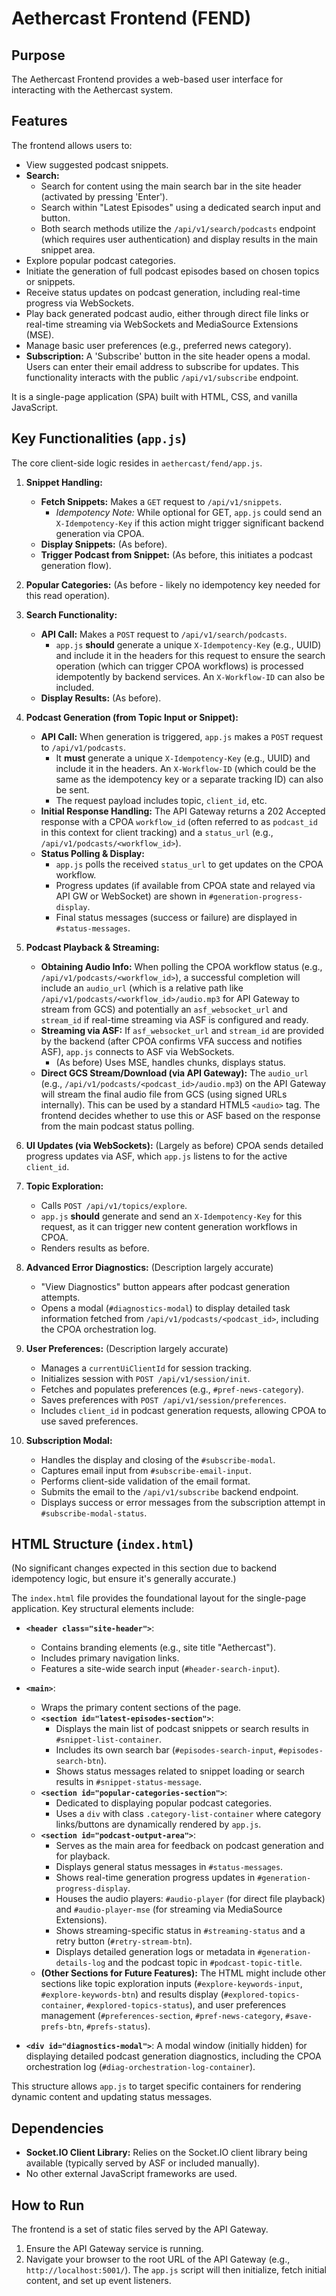 # Aethercast Frontend (FEND)

## Purpose

The Aethercast Frontend provides a web-based user interface for interacting with the Aethercast system.

## Features

The frontend allows users to:
-   View suggested podcast snippets.
-   **Search:**
    -   Search for content using the main search bar in the site header (activated by pressing 'Enter').
    -   Search within "Latest Episodes" using a dedicated search input and button.
    -   Both search methods utilize the `/api/v1/search/podcasts` endpoint (which requires user authentication) and display results in the main snippet area.
-   Explore popular podcast categories.
-   Initiate the generation of full podcast episodes based on chosen topics or snippets.
-   Receive status updates on podcast generation, including real-time progress via WebSockets.
-   Play back generated podcast audio, either through direct file links or real-time streaming via WebSockets and MediaSource Extensions (MSE).
-   Manage basic user preferences (e.g., preferred news category).
-   **Subscription:** A 'Subscribe' button in the site header opens a modal. Users can enter their email address to subscribe for updates. This functionality interacts with the public `/api/v1/subscribe` endpoint.

It is a single-page application (SPA) built with HTML, CSS, and vanilla JavaScript.

## Key Functionalities (`app.js`)

The core client-side logic resides in `aethercast/fend/app.js`.

1.  **Snippet Handling:**
    *   **Fetch Snippets:** Makes a `GET` request to `/api/v1/snippets`.
        *   *Idempotency Note:* While optional for GET, `app.js` could send an `X-Idempotency-Key` if this action might trigger significant backend generation via CPOA.
    *   **Display Snippets:** (As before).
    *   **Trigger Podcast from Snippet:** (As before, this initiates a podcast generation flow).

2.  **Popular Categories:** (As before - likely no idempotency key needed for this read operation).

3.  **Search Functionality:**
    *   **API Call:** Makes a `POST` request to `/api/v1/search/podcasts`.
        *   `app.js` **should** generate a unique `X-Idempotency-Key` (e.g., UUID) and include it in the headers for this request to ensure the search operation (which can trigger CPOA workflows) is processed idempotently by backend services. An `X-Workflow-ID` can also be included.
    *   **Display Results:** (As before).

4.  **Podcast Generation (from Topic Input or Snippet):**
    *   **API Call:** When generation is triggered, `app.js` makes a `POST` request to `/api/v1/podcasts`.
        *   It **must** generate a unique `X-Idempotency-Key` (e.g., UUID) and include it in the headers. An `X-Workflow-ID` (which could be the same as the idempotency key or a separate tracking ID) can also be sent.
        *   The request payload includes topic, `client_id`, etc.
    *   **Initial Response Handling:** The API Gateway returns a 202 Accepted response with a CPOA `workflow_id` (often referred to as `podcast_id` in this context for client tracking) and a `status_url` (e.g., `/api/v1/podcasts/<workflow_id>`).
    *   **Status Polling & Display:**
        *   `app.js` polls the received `status_url` to get updates on the CPOA workflow.
        *   Progress updates (if available from CPOA state and relayed via API GW or WebSocket) are shown in `#generation-progress-display`.
        *   Final status messages (success or failure) are displayed in `#status-messages`.

5.  **Podcast Playback & Streaming:**
    *   **Obtaining Audio Info:** When polling the CPOA workflow status (e.g., `/api/v1/podcasts/<workflow_id>`), a successful completion will include an `audio_url` (which is a relative path like `/api/v1/podcasts/<workflow_id>/audio.mp3` for API Gateway to stream from GCS) and potentially an `asf_websocket_url` and `stream_id` if real-time streaming via ASF is configured and ready.
    *   **Streaming via ASF:** If `asf_websocket_url` and `stream_id` are provided by the backend (after CPOA confirms VFA success and notifies ASF), `app.js` connects to ASF via WebSockets.
        *   (As before) Uses MSE, handles chunks, displays status.
    *   **Direct GCS Stream/Download (via API Gateway):** The `audio_url` (e.g., `/api/v1/podcasts/<podcast_id>/audio.mp3`) on the API Gateway will stream the final audio file from GCS (using signed URLs internally). This can be used by a standard HTML5 `<audio>` tag. The frontend decides whether to use this or ASF based on the response from the main podcast status polling.

6.  **UI Updates (via WebSockets):** (Largely as before) CPOA sends detailed progress updates via ASF, which `app.js` listens to for the active `client_id`.

7.  **Topic Exploration:**
    *   Calls `POST /api/v1/topics/explore`.
    *   `app.js` **should** generate and send an `X-Idempotency-Key` for this request, as it can trigger new content generation workflows in CPOA.
    *   Renders results as before.

8.  **Advanced Error Diagnostics:** (Description largely accurate)
    *   "View Diagnostics" button appears after podcast generation attempts.
    *   Opens a modal (`#diagnostics-modal`) to display detailed task information fetched from `/api/v1/podcasts/<podcast_id>`, including the CPOA orchestration log.

9.  **User Preferences:** (Description largely accurate)
    *   Manages a `currentUiClientId` for session tracking.
    *   Initializes session with `POST /api/v1/session/init`.
    *   Fetches and populates preferences (e.g., `#pref-news-category`).
    *   Saves preferences with `POST /api/v1/session/preferences`.
    *   Includes `client_id` in podcast generation requests, allowing CPOA to use saved preferences.
10. **Subscription Modal:**
    *   Handles the display and closing of the `#subscribe-modal`.
    *   Captures email input from `#subscribe-email-input`.
    *   Performs client-side validation of the email format.
    *   Submits the email to the `/api/v1/subscribe` backend endpoint.
    *   Displays success or error messages from the subscription attempt in `#subscribe-modal-status`.

## HTML Structure (`index.html`)

(No significant changes expected in this section due to backend idempotency logic, but ensure it's generally accurate.)

The `index.html` file provides the foundational layout for the single-page application. Key structural elements include:

-   **`<header class="site-header">`**:
    *   Contains branding elements (e.g., site title "Aethercast").
    *   Includes primary navigation links.
    *   Features a site-wide search input (`#header-search-input`).

-   **`<main>`**:
    *   Wraps the primary content sections of the page.
    *   **`<section id="latest-episodes-section">`**:
        *   Displays the main list of podcast snippets or search results in `#snippet-list-container`.
        *   Includes its own search bar (`#episodes-search-input`, `#episodes-search-btn`).
        *   Shows status messages related to snippet loading or search results in `#snippet-status-message`.
    *   **`<section id="popular-categories-section">`**:
        *   Dedicated to displaying popular podcast categories.
        *   Uses a `div` with class `.category-list-container` where category links/buttons are dynamically rendered by `app.js`.
    *   **`<section id="podcast-output-area">`**:
        *   Serves as the main area for feedback on podcast generation and for playback.
        *   Displays general status messages in `#status-messages`.
        *   Shows real-time generation progress updates in `#generation-progress-display`.
        *   Houses the audio players: `#audio-player` (for direct file playback) and `#audio-player-mse` (for streaming via MediaSource Extensions).
        *   Shows streaming-specific status in `#streaming-status` and a retry button (`#retry-stream-btn`).
        *   Displays detailed generation logs or metadata in `#generation-details-log` and the podcast topic in `#podcast-topic-title`.
    *   **(Other Sections for Future Features):** The HTML might include other sections like topic exploration inputs (`#explore-keywords-input`, `#explore-keywords-btn`) and results display (`#explored-topics-container`, `#explored-topics-status`), and user preferences management (`#preferences-section`, `#pref-news-category`, `#save-prefs-btn`, `#prefs-status`).

-   **`<div id="diagnostics-modal">`**: A modal window (initially hidden) for displaying detailed podcast generation diagnostics, including the CPOA orchestration log (`#diag-orchestration-log-container`).

This structure allows `app.js` to target specific containers for rendering dynamic content and updating status messages.

## Dependencies

-   **Socket.IO Client Library:** Relies on the Socket.IO client library being available (typically served by ASF or included manually).
-   No other external JavaScript frameworks are used.

## How to Run

The frontend is a set of static files served by the API Gateway.
1.  Ensure the API Gateway service is running.
2.  Navigate your browser to the root URL of the API Gateway (e.g., `http://localhost:5001/`).
The `app.js` script will then initialize, fetch initial content, and set up event listeners.
```
